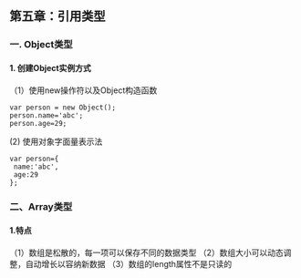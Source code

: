 ## 第五章：引用类型  
### 一. Object类型  
#### 1. 创建Object实例方式  
（1）使用new操作符以及Object构造函数  
```
var person = new Object();
person.name='abc';
person.age=29;
```
 (2) 使用对象字面量表示法  
 ```
var person={
  name:'abc',
  age:29
};
```
### 二、Array类型  
#### 1.特点
（1）数组是松散的，每一项可以保存不同的数据类型
（2）数组大小可以动态调整，自动增长以容纳新数据
（3）数组的length属性不是只读的
